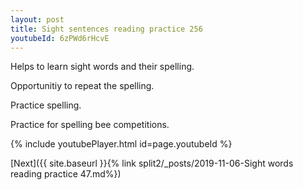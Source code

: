 ```yaml
---
layout: post
title: Sight sentences reading practice 256
youtubeId: 6zPWd6rHcvE
---
```

 
 
Helps to learn sight words and their spelling.

Opportunitiy to repeat the spelling. 

Practice spelling. 
 
Practice for spelling bee competitions. 
 
{% include youtubePlayer.html id=page.youtubeId %}
 
 

[Next]({{ site.baseurl }}{% link  split2/_posts/2019-11-06-Sight words reading practice 47.md%})
 
